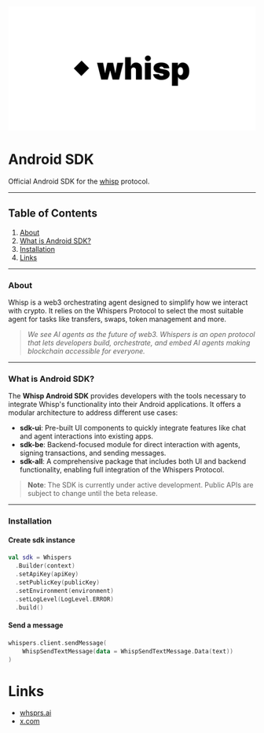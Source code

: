 ![whispers](public/whisp.png)

# Android SDK

Official Android SDK for the [whisp](https://whsprs.ai) protocol.

---

## Table of Contents
1. [About](#about)
2. [What is Android SDK?](#what-is-android-sdk)
3. [Installation](#installation)
4. [Links](#links)

---

### About

Whisp is a web3 orchestrating agent designed to simplify how we interact with crypto. It relies on the Whispers Protocol to select the most suitable agent for tasks like transfers, swaps, token management and more.

> *We see AI agents as the future of web3. Whispers is an open protocol that lets developers build, orchestrate,
and embed AI agents making blockchain accessible for everyone.*

---

### What is Android SDK?

The **Whisp Android SDK** provides developers with the tools necessary to integrate Whisp's functionality into their Android applications. It offers a modular architecture to address different use cases:

- **sdk-ui**: Pre-built UI components to quickly integrate features like chat and agent interactions into existing apps.
- **sdk-be**: Backend-focused module for direct interaction with agents, signing transactions, and sending messages.
- **sdk-all**: A comprehensive package that includes both UI and backend functionality, enabling full integration of the Whispers Protocol.

> **Note**: The SDK is currently under active development. Public APIs are subject to change until the beta release.

---

### Installation

#### Create sdk instance

```kotlin
val sdk = Whispers
  .Builder(context)
  .setApiKey(apiKey)
  .setPublicKey(publicKey)
  .setEnvironment(environment)
  .setLogLevel(LogLevel.ERROR)
  .build()
```

#### Send a message

```kotlin
whispers.client.sendMessage(
    WhispSendTextMessage(data = WhispSendTextMessage.Data(text))
)
```

# Links

- [whsprs.ai](https://whsprs.ai/)
- [x.com](https://x.com/whispersai)